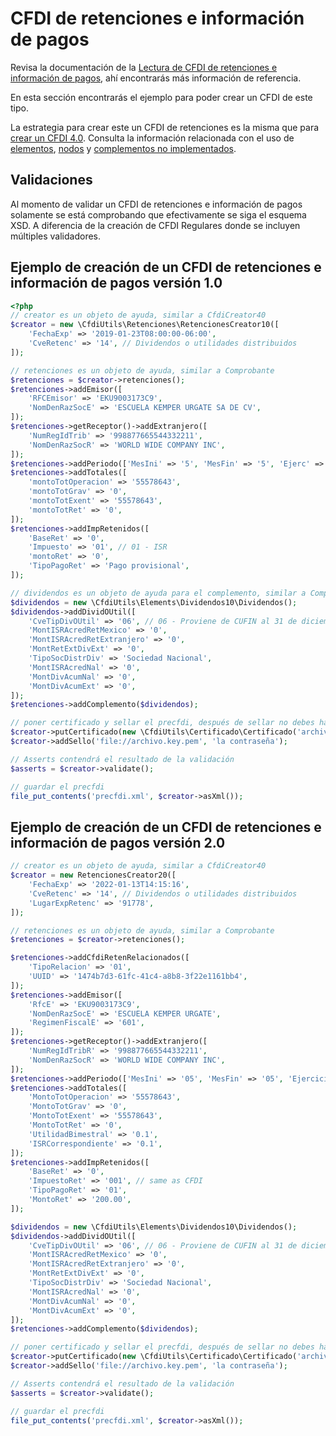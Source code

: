 # CFDI de retenciones e información de pagos

Revisa la documentación de la [Lectura de CFDI de retenciones e información de pagos](../leer/leer-cfdi-retenciones.md),
ahí encontrarás más información de referencia.

En esta sección encontrarás el ejemplo para poder crear un CFDI de este tipo.

La estrategia para crear este un CFDI de retenciones es la misma que para [crear un CFDI 4.0](../crear/crear-cfdi-40.md).
Consulta la información relacionada con el uso de [elementos](../componentes/elements.md),
[nodos](../componentes/nodes.md) y [complementos no implementados](../crear/complementos-aun-no-implementados.md).

## Validaciones

Al momento de validar un CFDI de retenciones e información de pagos solamente se está comprobando que efectivamente
se siga el esquema XSD. A diferencia de la creación de CFDI Regulares donde se incluyen múltiples validadores.

## Ejemplo de creación de un CFDI de retenciones e información de pagos versión 1.0

```php
<?php
// creator es un objeto de ayuda, similar a CfdiCreator40
$creator = new \CfdiUtils\Retenciones\RetencionesCreator10([
    'FechaExp' => '2019-01-23T08:00:00-06:00',
    'CveRetenc' => '14', // Dividendos o utilidades distribuidos
]);

// retenciones es un objeto de ayuda, similar a Comprobante
$retenciones = $creator->retenciones();
$retenciones->addEmisor([
    'RFCEmisor' => 'EKU9003173C9',
    'NomDenRazSocE' => 'ESCUELA KEMPER URGATE SA DE CV',
]);
$retenciones->getReceptor()->addExtranjero([
    'NumRegIdTrib' => '998877665544332211',
    'NomDenRazSocR' => 'WORLD WIDE COMPANY INC',
]);
$retenciones->addPeriodo(['MesIni' => '5', 'MesFin' => '5', 'Ejerc' => '2018']);
$retenciones->addTotales([
    'montoTotOperacion' => '55578643',
    'montoTotGrav' => '0',
    'montoTotExent' => '55578643',
    'montoTotRet' => '0',
]);
$retenciones->addImpRetenidos([
    'BaseRet' => '0',
    'Impuesto' => '01', // 01 - ISR
    'montoRet' => '0',
    'TipoPagoRet' => 'Pago provisional',
]);

// dividendos es un objeto de ayuda para el complemento, similar a Comprobante
$dividendos = new \CfdiUtils\Elements\Dividendos10\Dividendos();
$dividendos->addDividOUtil([
    'CveTipDivOUtil' => '06', // 06 - Proviene de CUFIN al 31 de diciembre 2013
    'MontISRAcredRetMexico' => '0',
    'MontISRAcredRetExtranjero' => '0',
    'MontRetExtDivExt' => '0',
    'TipoSocDistrDiv' => 'Sociedad Nacional',
    'MontISRAcredNal' => '0',
    'MontDivAcumNal' => '0',
    'MontDivAcumExt' => '0',
]);
$retenciones->addComplemento($dividendos);

// poner certificado y sellar el precfdi, después de sellar no debes hacer cambios
$creator->putCertificado(new \CfdiUtils\Certificado\Certificado('archivo.cer'));
$creator->addSello('file://archivo.key.pem', 'la contraseña');

// Asserts contendrá el resultado de la validación
$asserts = $creator->validate();

// guardar el precfdi
file_put_contents('precfdi.xml', $creator->asXml());
```

## Ejemplo de creación de un CFDI de retenciones e información de pagos versión 2.0

```php
// creator es un objeto de ayuda, similar a CfdiCreator40
$creator = new RetencionesCreator20([
    'FechaExp' => '2022-01-13T14:15:16',
    'CveRetenc' => '14', // Dividendos o utilidades distribuidos
    'LugarExpRetenc' => '91778',
]);

// retenciones es un objeto de ayuda, similar a Comprobante
$retenciones = $creator->retenciones();

$retenciones->addCfdiRetenRelacionados([
    'TipoRelacion' => '01',
    'UUID' => '1474b7d3-61fc-41c4-a8b8-3f22e1161bb4',
]);
$retenciones->addEmisor([
    'RfcE' => 'EKU9003173C9',
    'NomDenRazSocE' => 'ESCUELA KEMPER URGATE',
    'RegimenFiscalE' => '601',
]);
$retenciones->getReceptor()->addExtranjero([
    'NumRegIdTribR' => '998877665544332211',
    'NomDenRazSocR' => 'WORLD WIDE COMPANY INC',
]);
$retenciones->addPeriodo(['MesIni' => '05', 'MesFin' => '05', 'Ejercicio' => '2021']);
$retenciones->addTotales([
    'MontoTotOperacion' => '55578643',
    'MontoTotGrav' => '0',
    'MontoTotExent' => '55578643',
    'MontoTotRet' => '0',
    'UtilidadBimestral' => '0.1',
    'ISRCorrespondiente' => '0.1',
]);
$retenciones->addImpRetenidos([
    'BaseRet' => '0',
    'ImpuestoRet' => '001', // same as CFDI
    'TipoPagoRet' => '01',
    'MontoRet' => '200.00',
]);

$dividendos = new \CfdiUtils\Elements\Dividendos10\Dividendos();
$dividendos->addDividOUtil([
    'CveTipDivOUtil' => '06', // 06 - Proviene de CUFIN al 31 de diciembre 2013
    'MontISRAcredRetMexico' => '0',
    'MontISRAcredRetExtranjero' => '0',
    'MontRetExtDivExt' => '0',
    'TipoSocDistrDiv' => 'Sociedad Nacional',
    'MontISRAcredNal' => '0',
    'MontDivAcumNal' => '0',
    'MontDivAcumExt' => '0',
]);
$retenciones->addComplemento($dividendos);

// poner certificado y sellar el precfdi, después de sellar no debes hacer cambios
$creator->putCertificado(new \CfdiUtils\Certificado\Certificado('archivo.cer'));
$creator->addSello('file://archivo.key.pem', 'la contraseña');

// Asserts contendrá el resultado de la validación
$asserts = $creator->validate();

// guardar el precfdi
file_put_contents('precfdi.xml', $creator->asXml());
```
